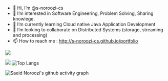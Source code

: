 - 👋 Hi, I’m @s-noroozi-cs
- 👀 I’m interested in Software Engineering, Problem Solving, Sharing knowlege.
- 🌱 I’m currently learning Cloud native Java Application Development
- 💞️ I’m looking to collaborate on Distributed Systems (storage, streaming and processing)
- 📫 How to reach me : http://s-noroozi-cs.github.io/portfolio

<!---
s-noroozi-cs/s-noroozi-cs is a ✨ special ✨ repository because its `README.md` (this file) appears on your GitHub profile.
You can click the Preview link to take a look at your changes.
--->

![ ](https://komarev.com/ghpvc/?username=s-noroozi-cs&style=flat-square&color=blueviolet)

![ ](https://github-readme-stats.vercel.app/api?username=s-noroozi-cs&show_icons=true) ![Top Langs](https://github-readme-stats.vercel.app/api/top-langs/?username=s-noroozi-cs&langs_count=6&&hide=javascript,html,css,scss,Gherkin&show_icons=true)

![Saeid Noroozi's github activity graph](https://github-readme-activity-graph.vercel.app/graph?username=s-noroozi-cs&theme=github-compact&bg_color=ffffff)

